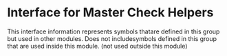 
# Interface for Master Check Helpers
This interface information represents symbols thatare defined in this group but used in other modules.  Does not includesymbols defined in this group that are used inside this module.
(not used outside this module)
